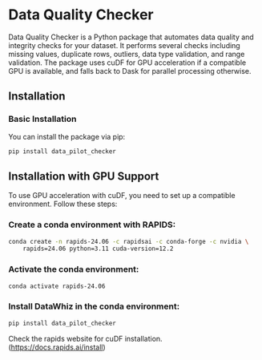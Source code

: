 # Data Quality Checker

Data Quality Checker is a Python package that automates data quality and integrity checks for your dataset. It performs several checks including missing values, duplicate rows, outliers, data type validation, and range validation. The package uses cuDF for GPU acceleration if a compatible GPU is available, and falls back to Dask for parallel processing otherwise.

## Installation

### Basic Installation

You can install the package via pip:

```bash
pip install data_pilot_checker
```

## Installation with GPU Support
To use GPU acceleration with cuDF, you need to set up a compatible environment. Follow these steps:

### Create a conda environment with RAPIDS:

```bash
conda create -n rapids-24.06 -c rapidsai -c conda-forge -c nvidia \
    rapids=24.06 python=3.11 cuda-version=12.2
```
### Activate the conda environment:

```bash
conda activate rapids-24.06
```
### Install DataWhiz in the conda environment:

```bash
pip install data_pilot_checker
```

Check the rapids website for cuDF installation. (https://docs.rapids.ai/install)
